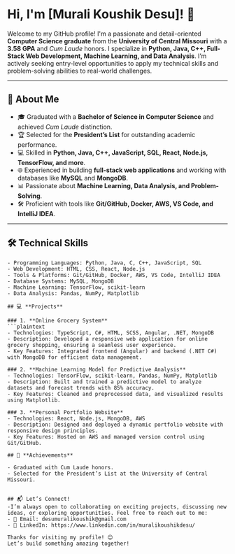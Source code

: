 # Hi, I'm [Murali Koushik Desu]! 👋  

Welcome to my GitHub profile! I'm a passionate and detail-oriented **Computer Science graduate** from the **University of Central Missouri** with a **3.58 GPA** and *Cum Laude* honors. I specialize in **Python, Java, C++, Full-Stack Web Development, Machine Learning, and Data Analysis**. I’m actively seeking entry-level opportunities to apply my technical skills and problem-solving abilities to real-world challenges.  

---

## 🚀 **About Me**  
- 🎓 Graduated with a **Bachelor of Science in Computer Science** and achieved *Cum Laude* distinction.  
- 🏆 Selected for the **President’s List** for outstanding academic performance.  
- 💻 Skilled in **Python, Java, C++, JavaScript, SQL, React, Node.js, TensorFlow, and more**.  
- 🌐 Experienced in building **full-stack web applications** and working with databases like **MySQL** and **MongoDB**.  
- 📊 Passionate about **Machine Learning, Data Analysis, and Problem-Solving**.  
- 🛠️ Proficient with tools like **Git/GitHub, Docker, AWS, VS Code, and IntelliJ IDEA**.  

---

## 🛠️ **Technical Skills**  
```plaintext
- Programming Languages: Python, Java, C, C++, JavaScript, SQL
- Web Development: HTML, CSS, React, Node.js
- Tools & Platforms: Git/GitHub, Docker, AWS, VS Code, IntelliJ IDEA
- Database Systems: MySQL, MongoDB
- Machine Learning: TensorFlow, scikit-learn
- Data Analysis: Pandas, NumPy, Matplotlib

## 💻 **Projects**  

### 1. **Online Grocery System**  
```plaintext
- Technologies: TypeScript, C#, HTML, SCSS, Angular, .NET, MongoDB
- Description: Developed a responsive web application for online grocery shopping, ensuring a seamless user experience.
- Key Features: Integrated frontend (Angular) and backend (.NET C#) with MongoDB for efficient data management.

### 2. **Machine Learning Model for Predictive Analysis**
- Technologies: TensorFlow, scikit-learn, Pandas, NumPy, Matplotlib
- Description: Built and trained a predictive model to analyze datasets and forecast trends with 85% accuracy.
- Key Features: Cleaned and preprocessed data, and visualized results using Matplotlib.

### 3. **Personal Portfolio Website**
- Technologies: React, Node.js, MongoDB, AWS
- Description: Designed and deployed a dynamic portfolio website with responsive design principles.
- Key Features: Hosted on AWS and managed version control using Git/GitHub.

## 🏅 **Achievements**

- Graduated with Cum Laude honors.
- Selected for the President’s List at the University of Central Missouri.


## 📬 Let’s Connect!
-I’m always open to collaborating on exciting projects, discussing new ideas, or exploring opportunities. Feel free to reach out to me:
- 📧 Email: desumuralikoushik@gmail.com
- 💼 LinkedIn: https://www.linkedin.com/in/muralikoushikdesu/

Thanks for visiting my profile! 😊
Let’s build something amazing together!
